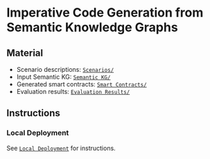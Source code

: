 # Imperative Code Generation from Semantic Knowledge Graphs

## Material

- Scenario descriptions: [`Scenarios/`](https://github.com/william-vw/smart_code_gen/Scenarios/)
- Input Semantic KG: [`Semantic KG/`](https://github.com/william-vw/smart_code_gen/Semantic+KG/)
- Generated smart contracts: [`Smart Contracts/`](https://github.com/william-vw/smart_code_gen/Smart+Contracts/)
- Evaluation results: [`Evaluation Results/`](https://github.com/william-vw/smart_code_gen/Evaluation+Results/)

## Instructions

### Local Deployment
See [`Local Deployment`](https://github.com/william-vw/smart_code_gen/Local+Deployment/) for instructions.